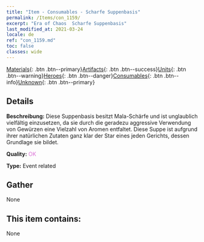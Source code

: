 ```yaml
---
title: "Item - Consumables - Scharfe Suppenbasis"
permalink: /Items/con_1159/
excerpt: "Era of Chaos  Scharfe Suppenbasis"
last_modified_at: 2021-03-24
locale: de
ref: "con_1159.md"
toc: false
classes: wide
---
```

 [Materials](/de/Items/){: .btn .btn--primary}[Artifacts](/de/Items/Artifacts/){: .btn .btn--success}[Units](/de/Items/Units/){: .btn .btn--warning}[Heroes](/de/Items/Heroes/){: .btn .btn--danger}[Consumables](/de/Items/Consumables/){: .btn .btn--info}[Unknown](/de/Items/Unknown/){: .btn .btn--primary}

## Details
 **Beschreibung:** Diese Suppenbasis besitzt Mala-Schärfe und ist unglaublich vielfältig einzusetzen, da sie durch die geradezu aggressive Verwendung von Gewürzen eine Vielzahl von Aromen entfaltet. Diese Suppe ist aufgrund ihrer natürlichen Zutaten ganz klar der Star eines jeden Gerichts, dessen Grundlage sie bildet.

 **Quality:** <span style="color: #DA70D6">OK</span>

 **Type:** Event related

## Gather

  None

## This item contains:

  None

